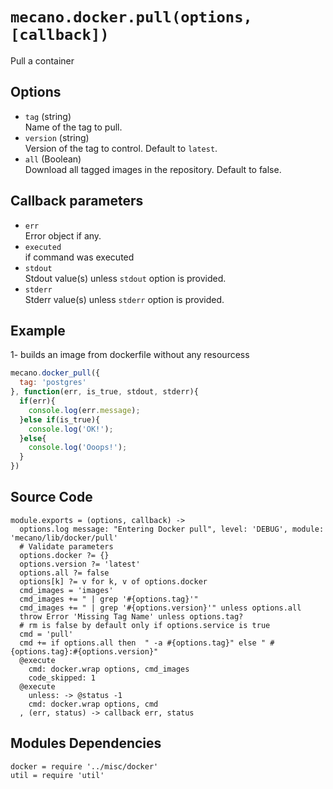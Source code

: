 
# `mecano.docker.pull(options, [callback])`

Pull a container

## Options
  
*   `tag` (string)   
    Name of the tag to pull.   
*   `version` (string)   
    Version of the tag to control.  Default to `latest`.   
*   `all` (Boolean)   
    Download all tagged images in the repository.  Default to false.   

## Callback parameters

*   `err`   
    Error object if any.   
*   `executed`   
    if command was executed   
*   `stdout`   
    Stdout value(s) unless `stdout` option is provided.   
*   `stderr`   
    Stderr value(s) unless `stderr` option is provided.   

## Example

1- builds an image from dockerfile without any resourcess

```javascript
mecano.docker_pull({
  tag: 'postgres'
}, function(err, is_true, stdout, stderr){
  if(err){
    console.log(err.message);
  }else if(is_true){
    console.log('OK!');
  }else{
    console.log('Ooops!');
  }
})
```

## Source Code

    module.exports = (options, callback) ->
      options.log message: "Entering Docker pull", level: 'DEBUG', module: 'mecano/lib/docker/pull'
      # Validate parameters
      options.docker ?= {}
      options.version ?= 'latest'  
      options.all ?= false
      options[k] ?= v for k, v of options.docker
      cmd_images = 'images'
      cmd_images += " | grep '#{options.tag}'"
      cmd_images += " | grep '#{options.version}'" unless options.all            
      throw Error 'Missing Tag Name' unless options.tag?
      # rm is false by default only if options.service is true
      cmd = 'pull'
      cmd += if options.all then  " -a #{options.tag}" else " #{options.tag}:#{options.version}"
      @execute
        cmd: docker.wrap options, cmd_images
        code_skipped: 1
      @execute
        unless: -> @status -1
        cmd: docker.wrap options, cmd
      , (err, status) -> callback err, status
      

      

## Modules Dependencies


    docker = require '../misc/docker'
    util = require 'util'
